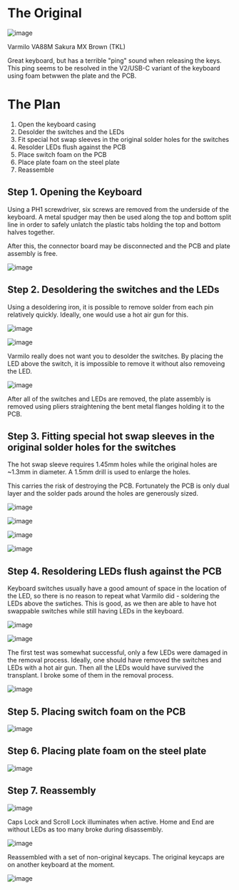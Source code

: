 # The Original

![image](images/image1.png)

Varmilo VA88M Sakura MX Brown (TKL)

Great keyboard, but has a terrible "ping" sound when releasing the keys. This ping seems to be resolved in the V2/USB-C variant of the keyboard using foam betwwen the plate and the PCB.

# The Plan

1. Open the keyboard casing
2. Desolder the switches and the LEDs
3. Fit special hot swap sleeves in the original solder holes for the switches
4. Resolder LEDs flush against the PCB
5. Place switch foam on the PCB
6. Place plate foam on the steel plate
7. Reassemble

## Step 1. Opening the Keyboard

Using a PH1 screwdriver, six screws are removed from the underside of the keyboard. A metal spudger may then be used along the top and bottom split line in order to safely unlatch the plastic tabs holding the top and bottom halves together.

After this, the connector board may be disconnected and the PCB and plate assembly is free.

![image](images/image2.jpeg)


## Step 2. Desoldering the switches and the LEDs

Using a desoldering iron, it is possible to remove solder from each pin relatively quickly. Ideally, one would use a hot air gun for this.

![image](images/image3.jpeg)

![image](images/image4.jpeg)

Varmilo really does not want you to desolder the switches. By placing the LED above the switch, it is impossible to remove it without also removeing the LED.

![image](images/image5.jpeg)

After all of the switches and LEDs are removed, the plate assembly is removed using pliers straightening the bent metal flanges holding it to the PCB.


## Step 3. Fitting special hot swap sleeves in the original solder holes for the switches

The hot swap sleeve requires 1.45mm holes while the original holes are ~1.3mm in diameter. A 1.5mm drill is used to enlarge the holes. 

This carries the risk of destroying the PCB. Fortunately the PCB is only dual layer and the solder pads around the holes are generously sized.

![image](images/image6.jpeg)

![image](images/image7.JPG)

![image](images/image8.jpeg)

![image](images/image9.jpeg)


## Step 4. Resoldering LEDs flush against the PCB

Keyboard switches usually have a good amount of space in the location of the LED, so there is no reason to repeat what Varmilo did - soldering the LEDs above the swtiches. This is good, as we then are able to have hot swappable switches while still having LEDs in the keyboard.

![image](images/image10.jpeg)

![image](images/image11.jpeg)

The first test was somewhat successful, only a few LEDs were damaged in the removal process. Ideally, one should have removed the switches and LEDs with a hot air gun. Then all the LEDs would have survived the transplant. I broke some of them in the removal process.

![image](images/image12.jpeg)


## Step 5. Placing switch foam on the PCB

![image](images/image13.jpeg)


## Step 6. Placing plate foam on the steel plate

![image](images/image14.jpeg)


## Step 7. Reassembly

![image](images/image15.jpeg)


Caps Lock and Scroll Lock illuminates when active. Home and End are without LEDs as too many broke during disassembly.

![image](images/image16.jpeg)


Reassembled with a set of non-original keycaps. The original keycaps are on another keyboard at the moment.

![image](images/image17.jpeg)
